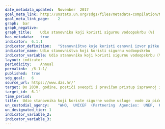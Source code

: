 ```yaml
---	
date_metadata_updated:	November  2017
goal_meta_link:	http://unstats.un.org/sdgs/files/metadata-compilation/Metadata-Goal-6.pdf'
goal_meta_link_page:	2
graph:	bar
graph_negative:	
graph_title:	Udio stanovnika koji koristi sigurnu vodoopskrbu (%)
has_metadata:	true
indicator:	6.1.1
indicator_definition:	"Stanovništvo koje koristi osnovni izvor pitke vode (poboljšani izvori vode za piće, tj. opskrba vodom u stanu, dvorištu ili zemljištu, javne slavine ili hidranti, bušotine, zaštićene iskopane bušotine, zaštićeni izvori i kišnica) koja se nalazi u prostorijama i dostupna je po potrebi i bez fekalne (i prvenstveno) kemijske kontaminacije. Izvor: HZJZ"
indicator_name:	Udio stanovništva koji koristi sigurnu vodoopskrbu    
indicator_variable:	Udio stanovnika koji koristi sigurnu vodoopskrbu (%)
layout:	indicator
periodicity:	Annual  
permalink:	/6-1-1/
published:	true
sdg_goal:	6
source_url:	https://www.dzs.hr/'
target:	Do 2030. godine, postići sveopći i pravičan pristup ispravnoj i pristupačnoj vodi za piće za sve
target_id:	6.1'
time_period:	
title:	Udio stanovnika koji koriste sigurne vodne usluge  vode za piće
un_custodial_agency:	"WHO,  UNICEF  (Partnering  Agencies:  UNEP,  UN  Habitat)"
un_designated_tier:	1
indicator_variable_2:	
indicator_variable_3:	
---	
```

